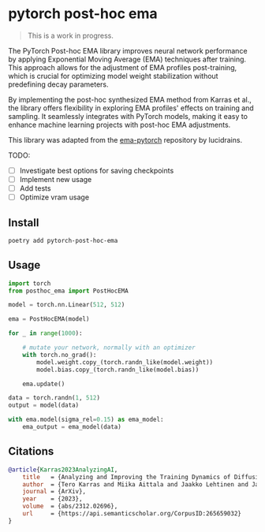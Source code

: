 # pytorch post-hoc ema

> This is a work in progress.

The PyTorch Post-hoc EMA library improves neural network performance by applying Exponential Moving Average (EMA) techniques after training. This approach allows for the adjustment of EMA profiles post-training, which is crucial for optimizing model weight stabilization without predefining decay parameters.

By implementing the post-hoc synthesized EMA method from Karras et al., the library offers flexibility in exploring EMA profiles' effects on training and sampling. It seamlessly integrates with PyTorch models, making it easy to enhance machine learning projects with post-hoc EMA adjustments.

This library was adapted from the [ema-pytorch](https://github.com/lucidrains/ema-pytorch) repository by lucidrains.

TODO:

- [ ] Investigate best options for saving checkpoints
- [ ] Implement new usage
- [ ] Add tests
- [ ] Optimize vram usage

## Install

```bash
poetry add pytorch-post-hoc-ema
```

## Usage

```python
import torch
from posthoc_ema import PostHocEMA

model = torch.nn.Linear(512, 512)

ema = PostHocEMA(model)

for _ in range(1000):

    # mutate your network, normally with an optimizer
    with torch.no_grad():
        model.weight.copy_(torch.randn_like(model.weight))
        model.bias.copy_(torch.randn_like(model.bias))

    ema.update()

data = torch.randn(1, 512)
output = model(data)

with ema.model(sigma_rel=0.15) as ema_model:
    ema_output = ema_model(data)
```

## Citations

```bibtex
@article{Karras2023AnalyzingAI,
    title   = {Analyzing and Improving the Training Dynamics of Diffusion Models},
    author  = {Tero Karras and Miika Aittala and Jaakko Lehtinen and Janne Hellsten and Timo Aila and Samuli Laine},
    journal = {ArXiv},
    year    = {2023},
    volume  = {abs/2312.02696},
    url     = {https://api.semanticscholar.org/CorpusID:265659032}
}
```
